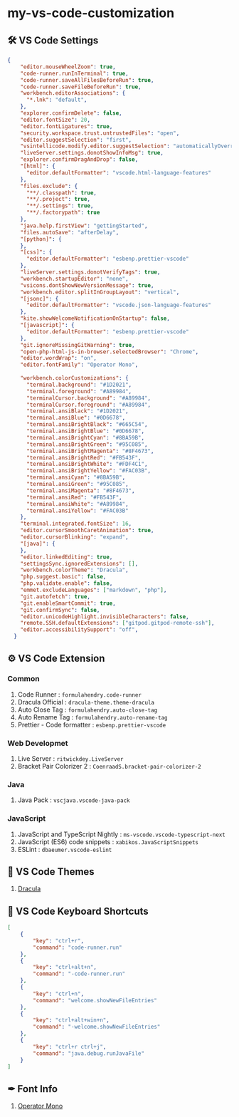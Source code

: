 # my-vs-code-customization

## 🛠 VS Code Settings

```json
{
    "editor.mouseWheelZoom": true,
    "code-runner.runInTerminal": true,
    "code-runner.saveAllFilesBeforeRun": true,
    "code-runner.saveFileBeforeRun": true,
    "workbench.editorAssociations": {
      "*.lnk": "default",
    },
    "explorer.confirmDelete": false,
    "editor.fontSize": 20,
    "editor.fontLigatures": true,
    "security.workspace.trust.untrustedFiles": "open",
    "editor.suggestSelection": "first",
    "vsintellicode.modify.editor.suggestSelection": "automaticallyOverrodeDefaultValue",
    "liveServer.settings.donotShowInfoMsg": true,
    "explorer.confirmDragAndDrop": false,
    "[html]": {
      "editor.defaultFormatter": "vscode.html-language-features"
    },
    "files.exclude": {
      "**/.classpath": true,
      "**/.project": true,
      "**/.settings": true,
      "**/.factorypath": true
    },
    "java.help.firstView": "gettingStarted",
    "files.autoSave": "afterDelay",
    "[python]": {
    },
    "[css]": {
      "editor.defaultFormatter": "esbenp.prettier-vscode"
    },
    "liveServer.settings.donotVerifyTags": true,
    "workbench.startupEditor": "none",
    "vsicons.dontShowNewVersionMessage": true,
    "workbench.editor.splitInGroupLayout": "vertical",
    "[jsonc]": {
      "editor.defaultFormatter": "vscode.json-language-features"
    },
    "kite.showWelcomeNotificationOnStartup": false,
    "[javascript]": {
      "editor.defaultFormatter": "esbenp.prettier-vscode"
    },
    "git.ignoreMissingGitWarning": true,
    "open-php-html-js-in-browser.selectedBrowser": "Chrome",
    "editor.wordWrap": "on",
    "editor.fontFamily": "Operator Mono",
  
    "workbench.colorCustomizations": {
      "terminal.background": "#1D2021",
      "terminal.foreground": "#A89984",
      "terminalCursor.background": "#A89984",
      "terminalCursor.foreground": "#A89984",
      "terminal.ansiBlack": "#1D2021",
      "terminal.ansiBlue": "#0D6678",
      "terminal.ansiBrightBlack": "#665C54",
      "terminal.ansiBrightBlue": "#0D6678",
      "terminal.ansiBrightCyan": "#8BA59B",
      "terminal.ansiBrightGreen": "#95C085",
      "terminal.ansiBrightMagenta": "#8F4673",
      "terminal.ansiBrightRed": "#FB543F",
      "terminal.ansiBrightWhite": "#FDF4C1",
      "terminal.ansiBrightYellow": "#FAC03B",
      "terminal.ansiCyan": "#8BA59B",
      "terminal.ansiGreen": "#95C085",
      "terminal.ansiMagenta": "#8F4673",
      "terminal.ansiRed": "#FB543F",
      "terminal.ansiWhite": "#A89984",
      "terminal.ansiYellow": "#FAC03B"
    },
    "terminal.integrated.fontSize": 16,
    "editor.cursorSmoothCaretAnimation": true,
    "editor.cursorBlinking": "expand",
    "[java]": {
    },
    "editor.linkedEditing": true,
    "settingsSync.ignoredExtensions": [],
    "workbench.colorTheme": "Dracula",
    "php.suggest.basic": false,
    "php.validate.enable": false,
    "emmet.excludeLanguages": ["markdown", "php"],
    "git.autofetch": true,
    "git.enableSmartCommit": true,
    "git.confirmSync": false,
    "editor.unicodeHighlight.invisibleCharacters": false,
    "remote.SSH.defaultExtensions": ["gitpod.gitpod-remote-ssh"],
    "editor.accessibilitySupport": "off",
  }
```

## ⚙️ VS Code Extension
### Common
1. Code Runner : `formulahendry.code-runner`
2. Dracula Official : `dracula-theme.theme-dracula`
3. Auto Close Tag : `formulahendry.auto-close-tag`
4. Auto Rename Tag : `formulahendry.auto-rename-tag`
5. Prettier - Code formatter : `esbenp.prettier-vscode`

### Web Developmet
1. Live Server : `ritwickdey.LiveServer`
2. Bracket Pair Colorizer 2 : `CoenraadS.bracket-pair-colorizer-2`

### Java
1. Java Pack : `vscjava.vscode-java-pack`

### JavaScript
1. JavaScript and TypeScript Nightly : `ms-vscode.vscode-typescript-next`
2. JavaScript (ES6) code snippets : `xabikos.JavaScriptSnippets`
3. ESLint : `dbaeumer.vscode-eslint`


## 🎨 VS Code Themes
1. [Dracula](https://draculatheme.com/)

## 🔑 VS Code Keyboard Shortcuts 
```json
[
    {
        "key": "ctrl+r",
        "command": "code-runner.run"
    },
    {
        "key": "ctrl+alt+n",
        "command": "-code-runner.run"
    },
    {
        "key": "ctrl+n",
        "command": "welcome.showNewFileEntries"
    },
    {
        "key": "ctrl+alt+win+n",
        "command": "-welcome.showNewFileEntries"
    },
    {
        "key": "ctrl+r ctrl+j",
        "command": "java.debug.runJavaFile"
    }
]
```

## ✒ Font Info
1. [Operator Mono](fonts)

